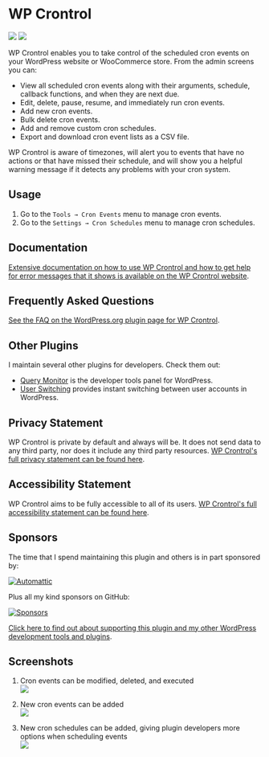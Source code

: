 # WP Crontrol

[![](https://img.shields.io/wordpress/plugin/installs/wp-crontrol?style=flat-square)](https://wordpress.org/plugins/wp-crontrol/)
[![](https://img.shields.io/github/actions/workflow/status/johnbillion/wp-crontrol/acceptance-tests.yml?branch=develop&style=flat-square)](https://github.com/johnbillion/wp-crontrol/actions)

WP Crontrol enables you to take control of the scheduled cron events on your WordPress website or WooCommerce store. From the admin screens you can:

 * View all scheduled cron events along with their arguments, schedule, callback functions, and when they are next due.
 * Edit, delete, pause, resume, and immediately run cron events.
 * Add new cron events.
 * Bulk delete cron events.
 * Add and remove custom cron schedules.
 * Export and download cron event lists as a CSV file.

WP Crontrol is aware of timezones, will alert you to events that have no actions or that have missed their schedule, and will show you a helpful warning message if it detects any problems with your cron system.

## Usage

1. Go to the `Tools → Cron Events` menu to manage cron events.
2. Go to the `Settings → Cron Schedules` menu to manage cron schedules.

## Documentation

[Extensive documentation on how to use WP Crontrol and how to get help for error messages that it shows is available on the WP Crontrol website](https://wp-crontrol.com/docs/how-to-use/).

## Frequently Asked Questions

[See the FAQ on the WordPress.org plugin page for WP Crontrol](https://wordpress.org/plugins/wp-crontrol/#faq).

## Other Plugins

I maintain several other plugins for developers. Check them out:

* [Query Monitor](https://wordpress.org/plugins/query-monitor/) is the developer tools panel for WordPress.
* [User Switching](https://wordpress.org/plugins/user-switching/) provides instant switching between user accounts in WordPress.

## Privacy Statement

WP Crontrol is private by default and always will be. It does not send data to any third party, nor does it include any third party resources. [WP Crontrol's full privacy statement can be found here](https://wp-crontrol.com/privacy/).

## Accessibility Statement

WP Crontrol aims to be fully accessible to all of its users. [WP Crontrol's full accessibility statement can be found here](https://wp-crontrol.com/accessibility/).

## Sponsors

The time that I spend maintaining this plugin and others is in part sponsored by:

[![Automattic](https://cdn.jsdelivr.net/gh/johnbillion/johnbillion/assets/sponsors/automattic.png)](https://automattic.com)

Plus all my kind sponsors on GitHub:

[![Sponsors](https://cdn.jsdelivr.net/gh/johnbillion/johnbillion/sponsors.svg)](https://github.com/sponsors/johnbillion)

[Click here to find out about supporting this plugin and my other WordPress development tools and plugins](https://github.com/sponsors/johnbillion).

## Screenshots

1. Cron events can be modified, deleted, and executed<br>![](.wordpress-org/screenshot-1.png)

2. New cron events can be added<br>![](.wordpress-org/screenshot-2.png)

3. New cron schedules can be added, giving plugin developers more options when scheduling events<br>![](.wordpress-org/screenshot-3.png)

